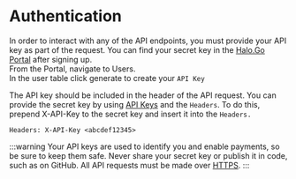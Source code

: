 # Authentication

In order to interact with any of the API endpoints, you must provide your API key as part of the request. You can find your secret key in the <a href="https://go.merchantportal.prod.haloplus.io/auth/login" target="_blank">Halo.Go Portal</a>  after signing up.\
From the  Portal, navigate to Users. \
In the user table click generate to create  your `API Key`&#x20;

The API key should be included in the header of the API request. You can provide the secret key by using <a href="https://swagger.io/docs/specification/authentication/api-keys/" target="_blank">API Keys</a> and the `Headers`. To do this, prepend X-API-Key to the secret key and insert it into the `Headers.`

```
Headers: X-API-Key <abcdef12345>
```

:::warning
Your API keys are used to identify you and enable payments, so be sure to keep them safe. Never share your secret key or publish it in code, such as on GitHub. All API requests must be made over <a href="http://en.wikipedia.org/wiki/HTTP_Secure" target="_blank">HTTPS</a>.
:::

